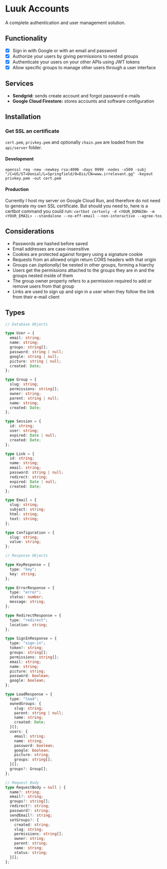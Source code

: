 # **Luuk Accounts**

A complete authentication and user management solution.

## **Functionality**

- [x] Sign in with Google or with an email and password
- [x] Authorize your users by giving permissions to nested groups
- [x] Authenticate your users on your other APIs using JWT tokens
- [x] Allow specific groups to manage other users through a user interface

## **Services**

- **Sendgrid:** sends create account and forgot password e-mails
- **Google Cloud Firestore:** stores accounts and software configuration

## **Installation**

### **Get SSL an certificate**

`cert.pem`, `privkey.pem` and optionally `chain.pem` are loaded from the `api/server` folder.

#### **Development**

`openssl req -new -newkey rsa:4096 -days 9999 -nodes -x509 -subj "/C=US/ST=Denial/L=Springfield/O=Dis/CN=www.irrelevant.gg" -keyout privkey.pem -out cert.pem`

#### **Production**

Currently I host my server on Google Cloud Run, and therefore do not need to generate my own SSL certificate. But should you need to, here is a certbot command you could run:
`certbot certonly -d <YOUR_DOMAIN> -m <YOUR_EMAIL> --standalone --no-eff-email --non-interactive --agree-tos`

## **Considerations**

- Passwords are hashed before saved
- Email addresses are case-insensitive
- Cookies are protected against forgery using a signature cookie
- Requests from an allowed origin return CORS headers with that origin
- Groups can _(optionally)_ be nested in other groups, forming a hiarchy
- Users get the permissions attached to the groups they are in and the groups nested inside of them
- The group owner property refers to a permission required to add or remove users from that group
- Links are used to sign up and sign in a user when they follow the link from their e-mail client

## **Types**

```typescript
// Database Objects

type User = {
  email: string;
  name: string;
  groups: string[];
  password: string | null;
  google: string | null;
  picture: string | null;
  created: Date;
};

type Group = {
  slug: string;
  permissions: string[];
  owner: string;
  parent: string | null;
  name: string;
  created: Date;
};

type Session = {
  id: string;
  user: string;
  expired: Date | null;
  created: Date;
};

type Link = {
  id: string;
  name: string;
  email: string;
  password: string | null;
  redirect: string;
  expired: Date | null;
  created: Date;
};

type Email = {
  slug: string;
  subject: string;
  html: string;
  text: string;
};

type Configuration = {
  slug: string;
  value: string;
};

// Response Objects

type KeyResponse = {
  type: "key";
  key: string;
};

type ErrorResponse = {
  type: "error";
  status: number;
  message: string;
};

type RedirectResponse = {
  type: "redirect";
  location: string;
};

type SignInResponse = {
  type: "sign-in";
  token?: string;
  groups: string[];
  permissions: string[];
  email: string;
  name: string;
  picture: string;
  password: boolean;
  google: boolean;
};

type LoadResponse = {
  type: "load";
  ownedGroups: {
    slug: string;
    parent: string | null;
    name: string;
    created: Date;
  }[];
  users: {
    email: string;
    name: string;
    password: boolean;
    google: boolean;
    picture: string;
    groups: string[];
  }[];
  groups?: Group[];
};

// Request Body
type RequestBody = null | {
  name?: string;
  email?: string;
  groups?: string[];
  redirect?: string;
  password?: string;
  sendEmail?: string;
  setGroups?: {
    created: string;
    slug: string;
    permissions: string[];
    owner: string;
    parent: string;
    name: string;
    status: string;
  }[];
};
```
